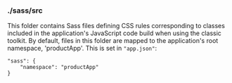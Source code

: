 ### ./sass/src

This folder contains Sass files defining CSS rules corresponding to classes
included in the application's JavaScript code build when using the classic toolkit.
By default, files in this folder are mapped to the application's root namespace, 'productApp'.
This is set in `"app.json"`:

    "sass": {
        "namespace": "productApp"
    }
